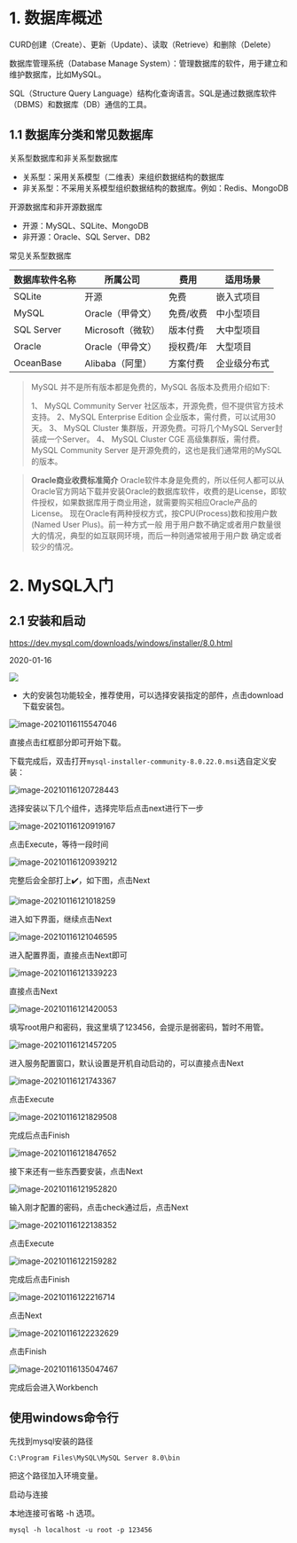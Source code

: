# 1. 数据库概述

CURD创建（Create）、更新（Update）、读取（Retrieve）和删除（Delete）

数据库管理系统（Database Manage System）：管理数据库的软件，用于建立和维护数据库，比如MySQL。

SQL（Structure Query Language）结构化查询语言。SQL是通过数据库软件（DBMS）和数据库（DB）通信的工具。

## 1.1 数据库分类和常见数据库

关系型数据库和非关系型数据库

- 关系型：采用关系模型（二维表）来组织数据结构的数据库
- 非关系型：不采用关系模型组织数据结构的数据库。例如：Redis、MongoDB

开源数据库和非开源数据库

- 开源：MySQL、SQLite、MongoDB
- 非开源：Oracle、SQL Server、DB2

常见关系型数据库

| 数据库软件名称 | 所属公司          | 费用      | 适用场景     |
| -------------- | ----------------- | --------- | ------------ |
| SQLite         | 开源              | 免费      | 嵌入式项目   |
| MySQL          | Oracle（甲骨文）  | 免费/收费 | 中小型项目   |
| SQL Server     | Microsoft（微软） | 版本付费  | 大中型项目   |
| Oracle         | Oracle（甲骨文）  | 授权费/年 | 大型项目     |
| OceanBase      | Alibaba（阿里）   | 方案付费  | 企业级分布式 |

> MySQL 并不是所有版本都是免费的，MySQL 各版本及费用介绍如下:
>
> 1、 MySQL Community Server 社区版本，开源免费，但不提供官方技术支持。
> 2、MySQL Enterprise Edition 企业版本，需付费，可以试用30天。
> 3、 MySQL Cluster 集群版，开源免费。可将几个MySQL Server封装成一个Server。
> 4、 MySQL Cluster CGE 高级集群版，需付费。
> MySQL Community Server 是开源免费的，这也是我们通常用的MySQL的版本。  

> **Oracle商业收费标准简介**
> Oracle软件本身是免费的，所以任何人都可以从Oracle官方网站下载并安装Oracle的数据库软件，收费的是License，即软件授权，如果数据库用于商业用途，就需要购买相应Oracle产品的License。
> 现在Oracle有两种授权方式，按CPU(Process)数和按用户数(Named User Plus)。前一种方式一般
> 用于用户数不确定或者用户数量很大的情况，典型的如互联网环境，而后一种则通常被用于用户数
> 确定或者较少的情况。  

# 2. MySQL入门

## 2.1 安装和启动

https://dev.mysql.com/downloads/windows/installer/8.0.html  

2020-01-16

![](img/MySQL下载界面.png)

- 大的安装包功能较全，推荐使用，可以选择安装指定的部件，点击download下载安装包。

![image-20210116115547046](img/image-20210116115547046.png)

直接点击红框部分即可开始下载。

下载完成后，双击打开`mysql-installer-community-8.0.22.0.msi`选自定义安装：

![image-20210116120728443](img/image-20210116120728443.png)

选择安装以下几个组件，选择完毕后点击next进行下一步

![image-20210116120919167](img/image-20210116120919167.png)

点击Execute，等待一段时间

![image-20210116120939212](img/image-20210116120939212.png)

完整后会全部打上:heavy_check_mark:，如下图，点击Next

![image-20210116121018259](img/image-20210116121018259.png)

进入如下界面，继续点击Next

![image-20210116121046595](img/image-20210116121046595.png)

进入配置界面，直接点击Next即可

![image-20210116121339223](img/image-20210116121339223.png)

直接点击Next

![image-20210116121420053](img/image-20210116121420053.png)

填写root用户和密码，我这里填了123456，会提示是弱密码，暂时不用管。

![image-20210116121457205](img/image-20210116121457205.png)

进入服务配置窗口，默认设置是开机自动启动的，可以直接点击Next

![image-20210116121743367](img/image-20210116121743367.png)

点击Execute

![image-20210116121829508](img/image-20210116121829508.png)

完成后点击Finish

![image-20210116121847652](img/image-20210116121847652.png)



接下来还有一些东西要安装，点击Next

![image-20210116121952820](img/image-20210116121952820.png)

输入刚才配置的密码，点击check通过后，点击Next

![image-20210116122138352](img/image-20210116122138352.png)

点击Execute

![image-20210116122159282](img/image-20210116122159282.png)

完成后点击Finish

![image-20210116122216714](img/image-20210116122216714.png)

点击Next

![image-20210116122232629](img/image-20210116122232629.png)

点击Finish

![image-20210116135047467](img/image-20210116135047467.png)

完成后会进入Workbench







## 使用windows命令行

先找到mysql安装的路径

`C:\Program Files\MySQL\MySQL Server 8.0\bin`

把这个路径加入环境变量。

启动与连接

本地连接可省略 -h 选项。

```
mysql -h localhost -u root -p 123456
```



